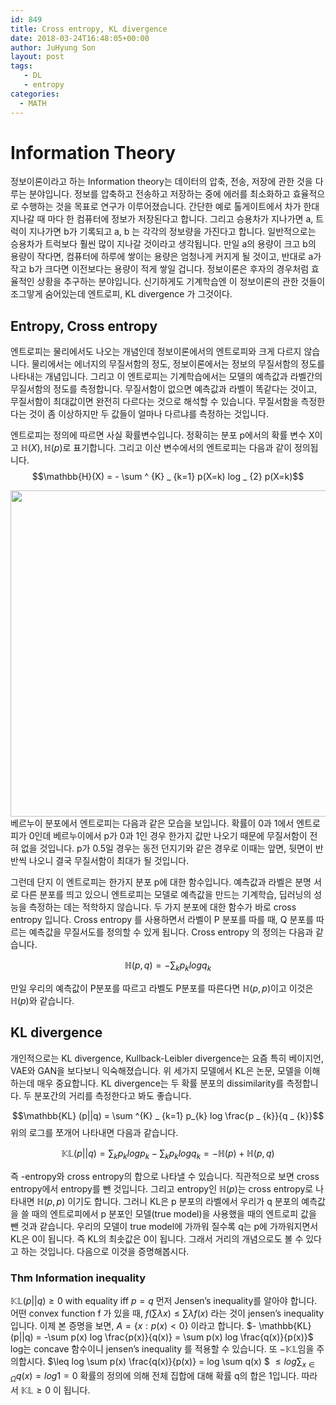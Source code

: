 ```yaml
---
id: 849
title: Cross entropy, KL divergence
date: 2018-03-24T16:48:05+00:00
author: JuHyung Son
layout: post
tags:
   - DL
   - entropy
categories:
  - MATH
---
```

<h1>Information Theory</h1>
정보이론이라고 하는 Information theory는 데이터의 압축, 전송, 저장에 관한 것을 다루는 분야입니다. 정보를 압축하고 전송하고 저장하는 중에 에러를 최소화하고 효율적으로 수행하는 것을 목표로 연구가 이루어졌습니다. 간단한 예로 톨게이트에서 차가 한대 지나갈 때 마다 한 컴퓨터에 정보가 저장된다고 합니다. 그리고 승용차가 지나가면 a, 트럭이 지나가면 b가 기록되고 a, b 는 각각의 정보량을 가진다고 합니다. 일반적으로는 승용차가 트럭보다 훨씬 많이 지나갈 것이라고 생각됩니다. 만일 a의 용량이 크고 b의 용량이 작다면, 컴퓨터에 하루에 쌓이는 용량은 엄청나게 커지게 될 것이고, 반대로 a가 작고 b가 크다면 이전보다는 용량이 적게 쌓일 겁니다. 정보이론은 후자의 경우처럼 효율적인 상황을 추구하는 분야입니다. 신기하게도 기계학습엔 이 정보이론의 관한 것들이 조그맣게 숨어있는데 엔트로피, KL divergence 가 그것이다.
<h2>Entropy, Cross entropy</h2>
엔트로피는 물리에서도 나오는 개념인데 정보이론에서의 엔트로피와 크게 다르지 않습니다. 물리에서는 에너지의 무질서함의 정도, 정보이론에서는 정보의 무질서함의 정도를 나타내는 개념입니다. 그리고 이 엔트로피는 기계학습에서는 모델의 예측값과 라벨간의 무질서함의 정도를 측정합니다. 무질서함이 없으면 예측값과 라벨이 똑같다는 것이고, 무질서함이 최대값이면 완전히 다르다는 것으로 해석할 수 있습니다. 무질서함을 측정한다는 것이 좀 이상하지만 두 값들이 얼마나 다르냐를 측정하는 것입니다.

엔트로피는 정의에 따르면 사실 확률변수입니다. 정확히는 분포 p에서의 확률 변수 X이고 $\mathbb{H}(X) , \mathbb{H}(p)$로 표기합니다. 그리고 이산 변수에서의 엔트로피는 다음과 같이 정의됩니다.
$$\mathbb{H}(X) = - \sum ^ {K} _ {k=1} p(X=k) log _ {2} p(X=k)$$

<div align="center"><img class="aligncenter size-full wp-image-850" src="http://dllab.xyz/wp-content/uploads/2018/03/스크린샷-2018-03-24-오후-3.38.47.png" alt="" width="824" height="522" /></div>
베르누이 분포에서 엔트로피는 다음과 같은 모습을 보입니다. 확률이 0과 1에서 엔트로피가 0인데 베르누이에서 p가 0과 1인 경우 한가지 값만 나오기 때문에 무질서함이 전혀 없을 것입니다. p가 0.5일 경우는 동전 던지기와 같은 경우로 이때는 앞면, 뒷면이 반반씩 나오니 결국 무질서함이 최대가 될 것입니다.

그런데 단지 이 엔트로피는 한가지 분포 p에 대한 함수입니다. 예측값과 라벨은 분명 서로 다른 분포를 띄고 있으니 엔트로피는 모델로 예측값을 만드는 기계학습, 딥러닝의 성능을 측정하는 데는 적학하지 않습니다. 두 가지 분포에 대한 함수가 바로 cross entropy 입니다. Cross entropy 를 사용하면서 라벨이 P 분포를 따를 때, Q 분포를 따르는 예측값을 무질서도를 정의할 수 있게 됩니다. Cross entropy 의 정의는 다음과 같습니다.

$$ \mathbb{H}(p,q) = - \sum _ {k} p _ {k} log q _ {k} $$

만일 우리의 예측값이 P분포를 따르고 라벨도 P분포를 따른다면 $\mathbb{H} (p,p)$이고 이것은 $\mathbb{H}(p)$와 같습니다.
<h2>KL divergence</h2>
개인적으로는 KL divergence, Kullback-Leibler divergence는 요즘 특히 베이지언, VAE와 GAN을 보다보니 익숙해졌습니다. 위 세가지 모델에서 KL은 논문, 모델을 이해하는데 매우 중요합니다. KL divergence는 두 확률 분포의 dissimilarity를 측정합니다. 두 분포간의 거리를 측정한다고 봐도 좋습니다.

$$\mathbb{KL} (p||q) = \sum ^{K} _ {k=1} p_{k} log \frac{p _ {k}}{q _ {k}}$$
위의 로그를 쪼개어 나타내면 다음과 같습니다.

$$\mathbb{KL} (p||q) = \sum_{k} p _ {k} log p _ {k} - \sum _ {k} p _ {k} log q _ {k} = - \mathbb{H}(p) + \mathbb{H}(p,q)$$

즉 -entropy와 cross entropy의 합으로 나타낼 수 있습니다. 직관적으로 보면 cross entropy에서 entropy를 뺀 것입니다. 그리고 entropy인 $\mathbb{H}(p)$는 cross entropy로 나타내면 $\mathbb{H}(p,p)$ 이기도 합니다. 그러니 KL은 p 분포의 라벨에서 우리가 q 분포의 예측값을 쓸 때의 엔트로피에서 p 분포인 모델(true model)을 사용했을 때의 엔트로피 값을 뺀 것과 같습니다. 우리의 모델이 true model에 가까워 질수록 q는 p에 가까워지면서 KL은 0이 됩니다. 즉 KL의 최솟값은 0이 됩니다. 그래서 거리의 개념으로도 볼 수 있다고 하는 것입니다. 다음으로 이것을 증명해봅시다.
<h3>Thm Information inequality</h3>

$\mathbb{KL} (p||q) \geq 0$ with equality iff $p=q$
먼저 Jensen’s inequality를 알아야 합니다. 어떤 convex function f 가 있을 때, $f(\sum \lambda x) \leq \sum \lambda f(x)$ 라는 것이 jensen’s inequality 입니다. 이제 본 증명을 보면,
$A = \{x : p(x) < 0 \}$ 이라고 합니다.
$- \mathbb{KL} (p||q) = -\sum p(x) log \frac{p(x)}{q(x)} = \sum p(x) log \frac{q(x)}{p(x)}$ log는 concave 함수이니 jensen’s inequality 를 적용할 수 있습니다. 또 $-\mathbb{KL}$임을 주의합시다.
$\leq log \sum p(x) \frac{q(x)}{p(x)} = log \sum q(x) $
$\leq log \sum_{x \in \Omega} q(x) = log 1 = 0$ 확률의 정의에 의해 전체 집합에 대해 확률 q의 합은 1입니다.
따라서 $\mathbb{KL} \geq 0$ 이 됩니다.
